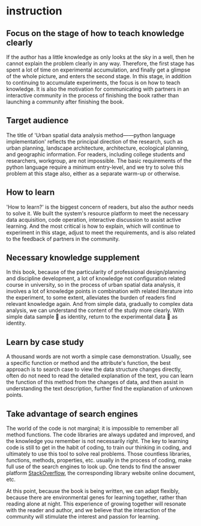 # instruction
## Focus on the stage of how to teach knowledge clearly
If the author has a little knowledge as only looks at the sky in a well, then he cannot explain the problem clearly in any way. Therefore, the first stage has spent a lot of time on experimental accumulation, and finally get a glimpse of the whole picture, and enters the second stage. In this stage, in addition to continuing to accumulate experiments, the focus is on how to teach knowledge. It is also the motivation for communicating with partners in an interactive community in the process of finishing the book rather than launching a community after finishing the book.

## Target audience
The title of 'Urban spatial data analysis method——python language implementation' reflects the principal direction of the research, such as urban planning, landscape architecture, architecture, ecological planning, and geographic information.  For readers, including college students and researchers, workgroup, are not impossible. The basic requirements of the python language require a minimum entry-level, and we try to solve this problem at this stage also, either as a separate warm-up or otherwise.

## How to learn
'How to learn?' is the biggest concern of readers, but also the author needs to solve it. We built the system's resource platform to meet the necessary data acquisition, code operation, interactive discussion to assist active learning. And the most critical is how to explain, which will continue to experiment in this stage, adjust to meet the requirements, and is also related to the feedback of partners in the community.

## Necessary knowledge supplement
In this book, because of the particularity of professional design/planning and discipline development, a lot of knowledge not configuration related course in university, so in the process of urban spatial data analysis, it involves a lot of knowledge points in combination with related literature into the experiment, to some extent, alleviates the burden of readers find relevant knowledge again. And from simple data, gradually to complex data analysis, we can understand the content of the study more clearly. With simple data sample 🍅 as identity,  return to the experimental data 🐨 as identity. 

## Learn by case study
A thousand words are not worth a simple case demonstration. Usually, see a specific function or method and the attribute's function, the best approach is to search case to view the data structure changes directly, often do not need to read the detailed explanation of the text, you can learn the function of this method from the changes of data, and then assist in understanding the text description, further find the explanation of unknown points.

## Take advantage of search engines
The world of the code is not marginal; it is impossible to remember all method functions. The code libraries are always updated and improved, and the knowledge you remember is not necessarily right. The key to learning code is still to get in the habit of coding, to train our thinking in coding, and ultimately to use this tool to solve real problems. Those countless libraries, functions, methods, properties, etc.  usually in the process of coding, make full use of the search engines to look up. One tends to find the answer platform [StackOverflow](https://stackoverflow.com/), the corresponding library website online document, etc.

At this point, because the book is being written, we can adapt flexibly, because there are environmental genes for learning together, rather than reading alone at night. This experience of growing together will resonate with the reader and author, and we believe that the interaction of the community will stimulate the interest and passion for learning.
